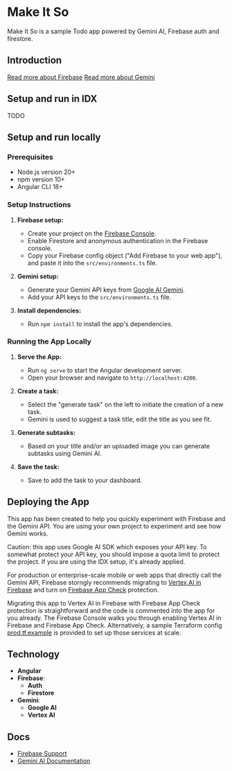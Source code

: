 # Make It So

Make It So is a sample Todo app powered by Gemini AI, Firebase auth and firestore.

## Introduction

[Read more about Firebase](https://firebase.google.com/docs)
[Read more about Gemini](https://ai.google.dev/gemini-api/docs/quickstart?lang=node)

## Setup and run in IDX

TODO

## Setup and run locally

### Prerequisites

- Node.js version 20+
- npm version 10+
- Angular CLI 18+

### Setup Instructions

1. **Firebase setup:**

   - Create your project on the [Firebase Console](https://console.firebase.google.com).
   - Enable Firestore and anonymous authentication in the Firebase console.
   - Copy your Firebase config object ("Add Firebase to your web app"), and paste it into the `src/environments.ts` file.

1. **Gemini setup:**

   - Generate your Gemini API keys from [Google AI Gemini](https://ai.google.dev/gemini-api/docs/quickstart?lang=node).
   - Add your API keys to the `src/environments.ts` file.

1. **Install dependencies:**
   - Run `npm install` to install the app's dependencies.

### Running the App Locally

1. **Serve the App:**

   - Run `ng serve` to start the Angular development server.
   - Open your browser and navigate to `http://localhost:4200`.

1. **Create a task:**

   - Select the "generate task" on the left to initiate the creation of a new task.
   - Gemini is used to suggest a task title, edit the title as you see fit.

1. **Generate subtasks:**

   - Based on your title and/or an uploaded image you can generate subtasks using Gemini AI.

1. **Save the task:**
   - Save to add the task to your dashboard.

## Deploying the App

This app has been created to help you quickly experiment with Firebase and the Gemini API. You are using your own project to experiment and see how Gemini works.

Caution: this app uses Google AI SDK which exposes your API key. To somewhat protect your API key, you should impose a quota limit to protect the project. If you are using the IDX setup, it's already applied.

For production or enterprise-scale mobile or web apps that directly call the Gemini API, Firebase storngly recommends migrating to [Vertex AI in Firebase](https://firebase.google.com/docs/vertex-ai/migrate-to-vertex-ai?platform=flutter#vertex-ai-for-firebase_1)
and turn on [Firebase App Check](https://firebase.google.com/docs/vertex-ai/app-check) protection.

Migrating this app to Vertex AI in Firebase with Firebase App Check protection is straightforward and the code is commented into the app for you already. The Firebase Console walks you through enabling Vertex AI in Firebase and Firebase App Check. Alternatively, a sample Terraform config [prod.tf.example](prod.tf.example) is provided to set up those services at scale.

## Technology

- **Angular**
- **Firebase**:
  - **Auth**
  - **Firestore**
- **Gemini**:
  - **Google AI**
  - **Vertex AI**

## Docs

- [Firebase Support](https://firebase.google.com/support)
- [Gemini AI Documentation](https://ai.google.dev/gemini-api/docs/quickstart?lang=node)
